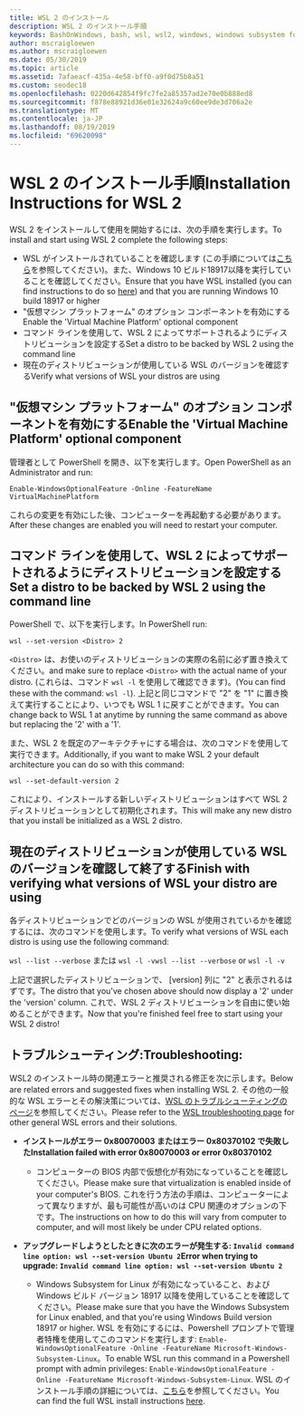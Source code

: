 ```yaml
---
title: WSL 2 のインストール
description: WSL 2 のインストール手順
keywords: BashOnWindows, bash, wsl, wsl2, windows, windows subsystem for linux, windowssubsystem, ubuntu, debian, suse, windows 10, インストール
author: mscraigloewen
ms.author: mscraigloewen
ms.date: 05/30/2019
ms.topic: article
ms.assetid: 7afaeacf-435a-4e58-bff0-a9f0d75b8a51
ms.custom: seodec18
ms.openlocfilehash: 0220d642854f9fc7fe2a85357ad2e70e0b888ed8
ms.sourcegitcommit: f878e88921d36e01e32624a9c60ee9de3d706a2e
ms.translationtype: MT
ms.contentlocale: ja-JP
ms.lasthandoff: 08/19/2019
ms.locfileid: "69620098"
---
```

# <a name="installation-instructions-for-wsl-2"></a><span data-ttu-id="71b6a-104">WSL 2 のインストール手順</span><span class="sxs-lookup"><span data-stu-id="71b6a-104">Installation Instructions for WSL 2</span></span>

<span data-ttu-id="71b6a-105">WSL 2 をインストールして使用を開始するには、次の手順を実行します。</span><span class="sxs-lookup"><span data-stu-id="71b6a-105">To install and start using WSL 2 complete the following steps:</span></span>

- <span data-ttu-id="71b6a-106">WSL がインストールされていることを確認します (この手順については[こちら](./install-win10.md)を参照してください)。また、Windows 10 ビルド18917以降を実行していることを確認してください。</span><span class="sxs-lookup"><span data-stu-id="71b6a-106">Ensure that you have WSL installed (you can find instructions to do so [here](./install-win10.md)) and that you are running Windows 10 build 18917 or higher</span></span>
- <span data-ttu-id="71b6a-107">"仮想マシン プラットフォーム" のオプション コンポーネントを有効にする</span><span class="sxs-lookup"><span data-stu-id="71b6a-107">Enable the 'Virtual Machine Platform' optional component</span></span>
- <span data-ttu-id="71b6a-108">コマンド ラインを使用して、WSL 2 によってサポートされるようにディストリビューションを設定する</span><span class="sxs-lookup"><span data-stu-id="71b6a-108">Set a distro to be backed by WSL 2 using the command line</span></span>
- <span data-ttu-id="71b6a-109">現在のディストリビューションが使用している WSL のバージョンを確認する</span><span class="sxs-lookup"><span data-stu-id="71b6a-109">Verify what versions of WSL your distros are using</span></span>

## <a name="enable-the-virtual-machine-platform-optional-component"></a><span data-ttu-id="71b6a-110">"仮想マシン プラットフォーム" のオプション コンポーネントを有効にする</span><span class="sxs-lookup"><span data-stu-id="71b6a-110">Enable the 'Virtual Machine Platform' optional component</span></span>

<span data-ttu-id="71b6a-111">管理者として PowerShell を開き、以下を実行します。</span><span class="sxs-lookup"><span data-stu-id="71b6a-111">Open PowerShell as an Administrator and run:</span></span>

`Enable-WindowsOptionalFeature -Online -FeatureName VirtualMachinePlatform`

<span data-ttu-id="71b6a-112">これらの変更を有効にした後、コンピューターを再起動する必要があります。</span><span class="sxs-lookup"><span data-stu-id="71b6a-112">After these changes are enabled you will need to restart your computer.</span></span>

## <a name="set-a-distro-to-be-backed-by-wsl-2-using-the-command-line"></a><span data-ttu-id="71b6a-113">コマンド ラインを使用して、WSL 2 によってサポートされるようにディストリビューションを設定する</span><span class="sxs-lookup"><span data-stu-id="71b6a-113">Set a distro to be backed by WSL 2 using the command line</span></span>

<span data-ttu-id="71b6a-114">PowerShell で、以下を実行します。</span><span class="sxs-lookup"><span data-stu-id="71b6a-114">In PowerShell run:</span></span>

`wsl --set-version <Distro> 2`

<span data-ttu-id="71b6a-115">`<Distro>` は、お使いのディストリビューションの実際の名前に必ず置き換えてください。</span><span class="sxs-lookup"><span data-stu-id="71b6a-115">and make sure to replace `<Distro>` with the actual name of your distro.</span></span> <span data-ttu-id="71b6a-116">(これらは、コマンド `wsl -l` を使用して確認できます)。</span><span class="sxs-lookup"><span data-stu-id="71b6a-116">(You can find these with the command: `wsl -l`).</span></span> <span data-ttu-id="71b6a-117">上記と同じコマンドで "2" を "1" に置き換えて実行することにより、いつでも WSL 1 に戻すことができます。</span><span class="sxs-lookup"><span data-stu-id="71b6a-117">You can change back to WSL 1 at anytime by running the same command as above but replacing the '2' with a '1'.</span></span>

<span data-ttu-id="71b6a-118">また、WSL 2 を既定のアーキテクチャにする場合は、次のコマンドを使用して実行できます。</span><span class="sxs-lookup"><span data-stu-id="71b6a-118">Additionally, if you want to make WSL 2 your default architecture you can do so with this command:</span></span>

`wsl --set-default-version 2`

<span data-ttu-id="71b6a-119">これにより、インストールする新しいディストリビューションはすべて WSL 2 ディストリビューションとして初期化されます。</span><span class="sxs-lookup"><span data-stu-id="71b6a-119">This will make any new distro that you install be initialized as a WSL 2 distro.</span></span>

## <a name="finish-with-verifying-what-versions-of-wsl-your-distro-are-using"></a><span data-ttu-id="71b6a-120">現在のディストリビューションが使用している WSL のバージョンを確認して終了する</span><span class="sxs-lookup"><span data-stu-id="71b6a-120">Finish with verifying what versions of WSL your distro are using</span></span>

<span data-ttu-id="71b6a-121">各ディストリビューションでどのバージョンの WSL が使用されているかを確認するには、次のコマンドを使用します。</span><span class="sxs-lookup"><span data-stu-id="71b6a-121">To verify what versions of WSL each distro is using use the following command:</span></span>

<span data-ttu-id="71b6a-122">`wsl --list --verbose` または `wsl -l -v`</span><span class="sxs-lookup"><span data-stu-id="71b6a-122">`wsl --list --verbose` or `wsl -l -v`</span></span>

<span data-ttu-id="71b6a-123">上記で選択したディストリビューションで、 [version] 列に "2" と表示されるはずです。</span><span class="sxs-lookup"><span data-stu-id="71b6a-123">The distro that you've chosen above should now display a '2' under the 'version' column.</span></span> <span data-ttu-id="71b6a-124">これで、WSL 2 ディストリビューションを自由に使い始めることができます。</span><span class="sxs-lookup"><span data-stu-id="71b6a-124">Now that you're finished feel free to start using your WSL 2 distro!</span></span> 

## <a name="troubleshooting"></a><span data-ttu-id="71b6a-125">トラブルシューティング:</span><span class="sxs-lookup"><span data-stu-id="71b6a-125">Troubleshooting:</span></span> 

<span data-ttu-id="71b6a-126">WSL2 のインストール時の関連エラーと推奨される修正を次に示します。</span><span class="sxs-lookup"><span data-stu-id="71b6a-126">Below are related errors and suggested fixes when installing WSL 2.</span></span> <span data-ttu-id="71b6a-127">その他の一般的な WSL エラーとその解決策については、[WSL のトラブルシューティングのページ](troubleshooting.md)を参照してください。</span><span class="sxs-lookup"><span data-stu-id="71b6a-127">Please refer to the [WSL troubleshooting page](troubleshooting.md) for other general WSL errors and their solutions.</span></span>

* <span data-ttu-id="71b6a-128">**インストールがエラー 0x80070003 またはエラー 0x80370102 で失敗した**</span><span class="sxs-lookup"><span data-stu-id="71b6a-128">**Installation failed with error 0x80070003 or error 0x80370102**</span></span>
    * <span data-ttu-id="71b6a-129">コンピューターの BIOS 内部で仮想化が有効になっていることを確認してください。</span><span class="sxs-lookup"><span data-stu-id="71b6a-129">Please make sure that virtualization is enabled inside of your computer's BIOS.</span></span> <span data-ttu-id="71b6a-130">これを行う方法の手順は、コンピューターによって異なりますが、最も可能性が高いのは CPU 関連のオプションの下です。</span><span class="sxs-lookup"><span data-stu-id="71b6a-130">The instructions on how to do this will vary from computer to computer, and will most likely be under CPU related options.</span></span>
   
* <span data-ttu-id="71b6a-131">**アップグレードしようとしたときに次のエラーが発生する: `Invalid command line option: wsl --set-version Ubuntu 2`**</span><span class="sxs-lookup"><span data-stu-id="71b6a-131">**Error when trying to upgrade: `Invalid command line option: wsl --set-version Ubuntu 2`**</span></span>
    * <span data-ttu-id="71b6a-132">Windows Subsystem for Linux が有効になっていること、および Windows ビルド バージョン 18917 以降を使用していることを確認してください。</span><span class="sxs-lookup"><span data-stu-id="71b6a-132">Please make sure that you have the Windows Subsystem for Linux enabled, and that you're using Windows Build version 18917 or higher.</span></span> <span data-ttu-id="71b6a-133">WSL を有効にするには、Powershell プロンプトで管理者特権を使用してこのコマンドを実行します: `Enable-WindowsOptionalFeature -Online -FeatureName Microsoft-Windows-Subsystem-Linux`。</span><span class="sxs-lookup"><span data-stu-id="71b6a-133">To enable WSL run this command in a Powershell prompt with admin privileges: `Enable-WindowsOptionalFeature -Online -FeatureName Microsoft-Windows-Subsystem-Linux`.</span></span> <span data-ttu-id="71b6a-134">WSL のインストール手順の詳細については、[こちら](./install-win10.md)を参照してください。</span><span class="sxs-lookup"><span data-stu-id="71b6a-134">You can find the full WSL install instructions [here](./install-win10.md).</span></span>